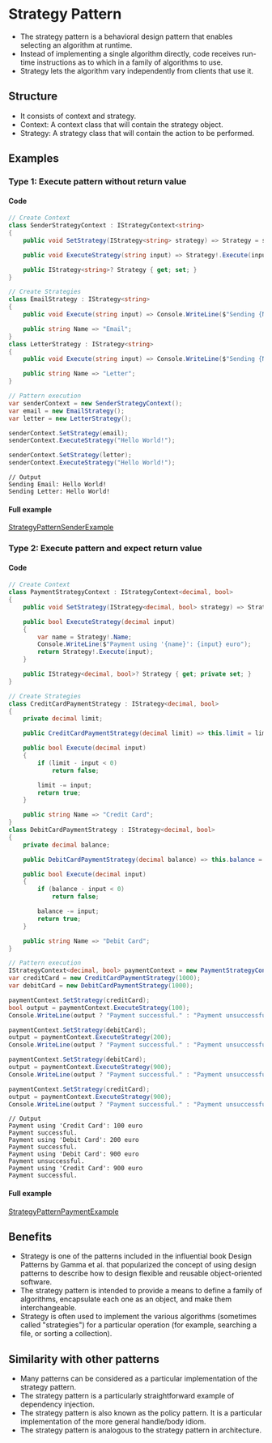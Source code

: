 ﻿
# Strategy Pattern

- The strategy pattern is a behavioral design pattern that enables selecting an algorithm at runtime.
- Instead of implementing a single algorithm directly, code receives run-time instructions as to which in a family of algorithms to use.
- Strategy lets the algorithm vary independently from clients that use it.

## Structure
- It consists of context and strategy.
- Context: A context class that will contain the strategy object.
- Strategy: A strategy class that will contain the action to be performed.

## Examples

### Type 1: Execute pattern without return value

#### Code

```csharp
// Create Context
class SenderStrategyContext : IStrategyContext<string>
{
    public void SetStrategy(IStrategy<string> strategy) => Strategy = strategy;

    public void ExecuteStrategy(string input) => Strategy!.Execute(input);

    public IStrategy<string>? Strategy { get; set; }
}

// Create Strategies
class EmailStrategy : IStrategy<string>
{
    public void Execute(string input) => Console.WriteLine($"Sending {Name}: {input}");

    public string Name => "Email";
}
class LetterStrategy : IStrategy<string>
{
    public void Execute(string input) => Console.WriteLine($"Sending {Name}: {input}");

    public string Name => "Letter";
}

// Pattern execution
var senderContext = new SenderStrategyContext();
var email = new EmailStrategy();
var letter = new LetterStrategy();

senderContext.SetStrategy(email);
senderContext.ExecuteStrategy("Hello World!");

senderContext.SetStrategy(letter);
senderContext.ExecuteStrategy("Hello World!");
```
```
// Output
Sending Email: Hello World!
Sending Letter: Hello World!
```

#### Full example

[StrategyPatternSenderExample](./../../GofConsoleApp/Examples/Behavioral/StrategyPattern/StrategyPatternSenderExample.cs)


### Type 2: Execute pattern and expect return value

#### Code
    
```csharp
// Create Context
class PaymentStrategyContext : IStrategyContext<decimal, bool>
{
    public void SetStrategy(IStrategy<decimal, bool> strategy) => Strategy = strategy;

    public bool ExecuteStrategy(decimal input)
    {
        var name = Strategy!.Name;
        Console.WriteLine($"Payment using '{name}': {input} euro");
        return Strategy!.Execute(input);
    }

    public IStrategy<decimal, bool>? Strategy { get; private set; }
}

// Create Strategies
class CreditCardPaymentStrategy : IStrategy<decimal, bool>
{
    private decimal limit;

    public CreditCardPaymentStrategy(decimal limit) => this.limit = limit;

    public bool Execute(decimal input)
    {
        if (limit - input < 0)
            return false;

        limit -= input;
        return true;
    }

    public string Name => "Credit Card";
}
class DebitCardPaymentStrategy : IStrategy<decimal, bool>
{
    private decimal balance;

    public DebitCardPaymentStrategy(decimal balance) => this.balance = balance;

    public bool Execute(decimal input)
    {
        if (balance - input < 0)
            return false;

        balance -= input;
        return true;
    }

    public string Name => "Debit Card";
}

// Pattern execution
IStrategyContext<decimal, bool> paymentContext = new PaymentStrategyContext();
var creditCard = new CreditCardPaymentStrategy(1000);
var debitCard = new DebitCardPaymentStrategy(1000);

paymentContext.SetStrategy(creditCard);
bool output = paymentContext.ExecuteStrategy(100);
Console.WriteLine(output ? "Payment successful." : "Payment unsuccessful.");

paymentContext.SetStrategy(debitCard);
output = paymentContext.ExecuteStrategy(200);
Console.WriteLine(output ? "Payment successful." : "Payment unsuccessful.");

paymentContext.SetStrategy(debitCard);
output = paymentContext.ExecuteStrategy(900);
Console.WriteLine(output ? "Payment successful." : "Payment unsuccessful.");

paymentContext.SetStrategy(creditCard);
output = paymentContext.ExecuteStrategy(900);
Console.WriteLine(output ? "Payment successful." : "Payment unsuccessful.");
```
```
// Output
Payment using 'Credit Card': 100 euro
Payment successful.
Payment using 'Debit Card': 200 euro
Payment successful.
Payment using 'Debit Card': 900 euro
Payment unsuccessful.
Payment using 'Credit Card': 900 euro
Payment successful.
```

#### Full example

[StrategyPatternPaymentExample](./../../GofConsoleApp/Examples/Behavioral/StrategyPattern/StrategyPatternPaymentExample.cs)


## Benefits
- Strategy is one of the patterns included in the influential book Design Patterns by Gamma et al. that popularized the concept of using design patterns to describe how to design flexible and reusable object-oriented software.
- The strategy pattern is intended to provide a means to define a family of algorithms, encapsulate each one as an object, and make them interchangeable.
- Strategy is often used to implement the various algorithms (sometimes called "strategies") for a particular operation (for example, searching a file, or sorting a collection).

## Similarity with other patterns
- Many patterns can be considered as a particular implementation of the strategy pattern.
- The strategy pattern is a particularly straightforward example of dependency injection.
- The strategy pattern is also known as the policy pattern. It is a particular implementation of the more general handle/body idiom.
- The strategy pattern is analogous to the strategy pattern in architecture.